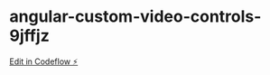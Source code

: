 # angular-custom-video-controls-9jffjz

[Edit in Codeflow ⚡️](https://stackblitz.com/~/github.com/AnassAzeroual/angular-custom-video-controls-9jffjz)